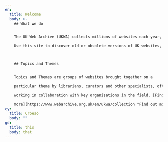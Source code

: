 ```yaml
---
en:
  title: Welcome
  body: >-
    ## What we do


    The UK Web Archive (UKWA) collects millions of websites each year, preserving them for future generations. The UKWA is a partnership of the six <a href="#" data-toggle="tooltip" data-placement="top" title="By law, all UK print and digital publications, including websites, must be deposited with the British Library and by request to the other five Legal Deposit Libraries. They are - the National Library of Scotland, National Library of Wales, Bodleian Libraries, Cambridge University Libraries and Trinity College, Dublin.">UK Legal Deposit Libraries</a>.

    Use this site to discover old or obsolete versions of UK websites, search the text of the websites and browse websites curated on different topics and themes.



    ## Topics and Themes


    Topics and Themes are groups of websites brought together on a

    particular theme by librarians, curators and other specialists, often

    working in collaboration with key organisations in the field. [Find out

    more](https://www.webarchive.org.uk/en/ukwa/collection "Find out more").
cy:
  title: Croeso
  body: ""
gd:
  title: this
  body: that
---
```

